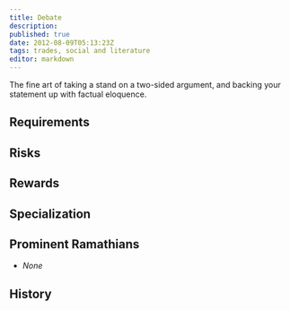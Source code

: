 ```yaml
---
title: Debate
description:
published: true
date: 2012-08-09T05:13:23Z
tags: trades, social and literature
editor: markdown
---
```


The fine art of taking a stand on a two-sided argument, and backing your statement up with factual eloquence.

## Requirements

## Risks

## Rewards

## Specialization

## Prominent Ramathians

- *None*

## History

